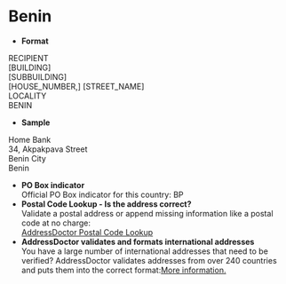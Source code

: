 Benin
=====

- **Format**

RECIPIENT  
[BUILDING]  
[SUBBUILDING]  
[HOUSE_NUMBER,] [STREET_NAME]   
LOCALITY  
BENIN
- **Sample**

Home Bank  
34, Akpakpava Street  
Benin City  
Benin
- **PO Box indicator**  
Official PO Box indicator for this country: BP
- **Postal Code Lookup - Is the address correct?**  
Validate a postal address or append missing information like a postal code at no charge:  
[AddressDoctor Postal Code Lookup](http://lookup.addressdoctor.com/lookup/default.aspx?lang=en&country=BEN)
- **AddressDoctor validates and formats international addresses**  
You have a large number of international addresses that need to be verified? AddressDoctor validates addresses from over 240 countries and puts them into the correct format:[More information.](index.php?id=31&L=1)